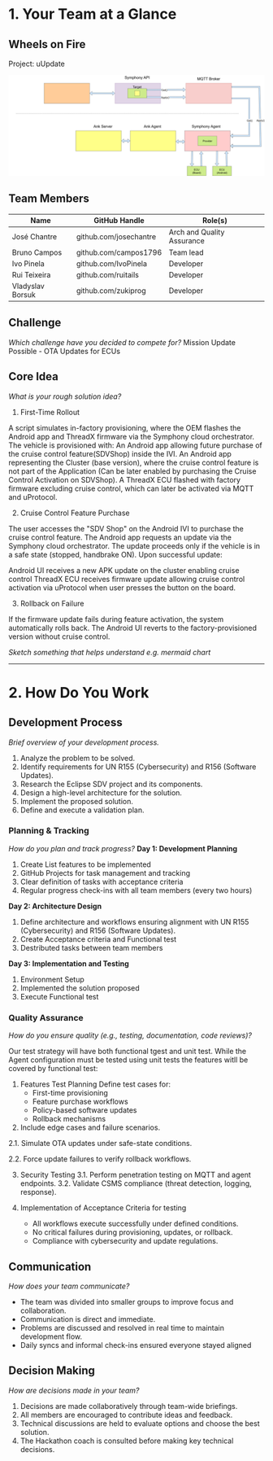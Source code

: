 
# 1. Your Team at a Glance

## Wheels on Fire

Project: uUpdate

![diagram](diagram.png)


## Team Members  
| Name | GitHub Handle | Role(s) |
|-------|---------------|---------|
|José Chantre       |   github.com/josechantre            |   Arch and Quality Assurance      |
| Bruno Campos|    github.com/campos1796    |   Team lead         |
| Ivo Pinela      |     github.com/IvoPinela          |    Developer    |
| Rui Teixeira      |     github.com/ruitails           |        Developer |
| Vladyslav Borsuk      |       github.com/zukiprog         |        Developer |


## Challenge  
*Which challenge have you decided to compete for?*
Mission Update Possible - OTA Updates for ECUs
## Core Idea  
*What is your rough solution idea?*

1. First-Time Rollout
   
A script simulates in-factory provisioning, where the OEM flashes the Android app and ThreadX firmware via the Symphony cloud orchestrator.
The vehicle is provisioned with:
An Android app allowing future purchase of the cruise control feature(SDVShop) inside the IVI.
An Android app representing the Cluster (base version), where the cruise control feature is not part of the Application (Can be later enabled by purchasing the Cruise Control Activation on SDVShop).
A ThreadX ECU flashed with factory firmware excluding cruise control, which can later be activated via MQTT and uProtocol.

2. Cruise Control Feature Purchase

The user accesses the "SDV Shop" on the Android IVI to purchase the cruise control feature.
The Android app requests an update via the Symphony cloud orchestrator.
The update proceeds only if the vehicle is in a safe state (stopped, handbrake ON).
Upon successful update:

Android UI receives a new APK update on the cluster enabling cruise control
ThreadX ECU receives firmware update allowing cruise control activation via uProtocol when user presses the button on the board.

3. Rollback on Failure

If the firmware update fails during feature activation, the system automatically rolls back.
The Android UI reverts to the factory-provisioned version without cruise control.

*Sketch something that helps understand e.g. mermaid chart*

---

# 2. How Do You Work

## Development Process  
*Brief overview of your development process.*
1. Analyze the problem to be solved.
2. Identify requirements for UN R155 (Cybersecurity) and R156 (Software Updates).
3. Research the Eclipse SDV project and its components.
4. Design a high-level architecture for the solution.
5. Implement the proposed solution.
6. Define and execute a validation plan.
 
### Planning & Tracking  
*How do you plan and track progress?*
**Day 1: Development Planning**
1. Create List features to be implemented
2. GitHub Projects for task management and tracking
3. Clear definition of tasks with acceptance criteria
4. Regular progress check-ins with all team members (every two hours)

**Day 2: Architecture Design**
1. Define architecture and workflows ensuring alignment with UN R155 (Cybersecurity) and R156 (Software Updates).
2. Create Acceptance criteria and Functional test  
3. Destributed tasks between team members

**Day 3: Implementation and Testing**
1.  Environment Setup
2.  Implemented the solution proposed
3.  Execute Functional test

### Quality Assurance  
*How do you ensure quality (e.g., testing, documentation, code reviews)?*

Our test strategy will have both functional tgest and unit test. 
While the Agent configuration must be tested using unit tests the features witll be covered by functional test:
  1. Features Test Planning
     Define test cases for:
        - First-time provisioning
        - Feature purchase workflows
        - Policy-based software updates
        - Rollback mechanisms
  2. Include edge cases and failure scenarios.
      
  2.1. Simulate OTA updates under safe-state conditions.

  2.2. Force update failures to verify rollback workflows.
   
  3. Security Testing
  3.1. Perform penetration testing on MQTT and agent endpoints.
  3.2. Validate CSMS compliance (threat detection, logging, response).

  4. Implementation of Acceptance Criteria for testing
      - All workflows execute successfully under defined conditions.
      - No critical failures during provisioning, updates, or rollback.
      - Compliance with cybersecurity and update regulations.

## Communication  
*How does your team communicate?*
- The team was divided into smaller groups to improve focus and collaboration.
- Communication is direct and immediate.
- Problems are discussed and resolved in real time to maintain development flow.
- Daily syncs and informal check-ins ensured everyone stayed aligned

## Decision Making  
*How are decisions made in your team?*
1. Decisions are made collaboratively through team-wide briefings.
2. All members are encouraged to contribute ideas and feedback.
3. Technical discussions are held to evaluate options and choose the best solution.
4. The Hackathon coach is consulted before making key technical decisions.
